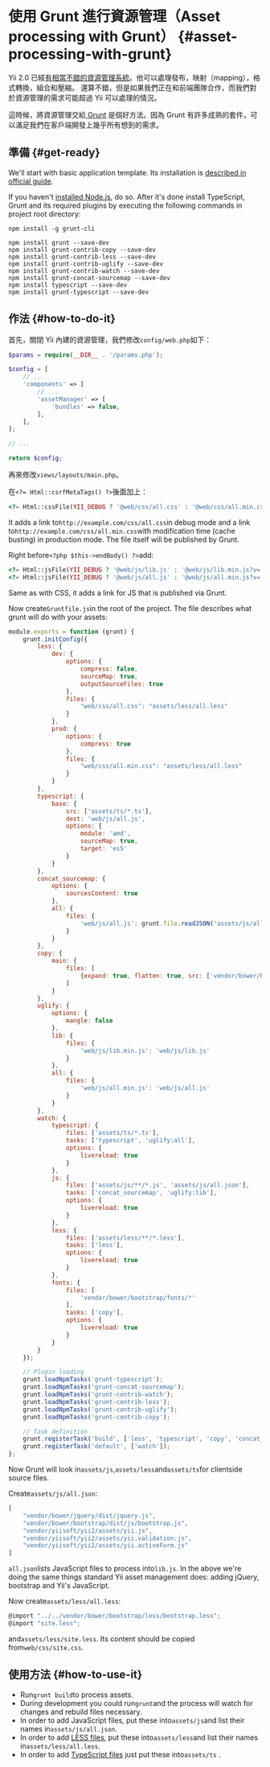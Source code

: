 # 使用 Grunt 進行資源管理（Asset processing with Grunt） {#asset-processing-with-grunt}

Yii 2.0 已經[有相當不錯的資源管理系統](http://www.yiiframework.com/doc-2.0/guide-structure-assets.html)。他可以處理發布，映射（mapping），格式轉換，組合和壓縮。 還算不錯，但是如果我們正在和前端團隊合作，而我們對於資源管理的需求可能超過 Yii 可以處理的情況。

這時候，將資源管理交給[ Grunt](http://gruntjs.com/) 是個好方法。因為 Grunt 有許多成熟的套件，可以滿足我們在客戶端開發上幾乎所有想到的需求。

## 準備 {#get-ready}

We'll start with basic application template. Its installation is [described in official guide](http://www.yiiframework.com/doc-2.0/guide-start-installation.html).

If you haven't [installed Node.js](http://nodejs.org/), do so. After it's done install TypeScript, Grunt and its required plugins by executing the following commands in project root directory:

```
npm install -g grunt-cli

npm install grunt --save-dev
npm install grunt-contrib-copy --save-dev
npm install grunt-contrib-less --save-dev
npm install grunt-contrib-uglify --save-dev
npm install grunt-contrib-watch --save-dev
npm install grunt-concat-sourcemap --save-dev
npm install typescript --save-dev
npm install grunt-typescript --save-dev
```

## 作法 {#how-to-do-it}

首先，關閉 Yii 內建的資源管理，我們修改`config/web.php`如下：

```php
$params = require(__DIR__ . '/params.php');

$config = [
    // ...
    'components' => [
        // ...
        'assetManager' => [
            'bundles' => false,
        ],
    ],
];

// ...

return $config;
```

再來修改`views/layouts/main.php`。

在`<?= Html::csrfMetaTags() ?>`後面加上：

```php
<?= Html::cssFile(YII_DEBUG ? '@web/css/all.css' : '@web/css/all.min.css?v=' . filemtime(Yii::getAlias('@webroot/css/all.min.css'))) ?>
```

It adds a link to`http://example.com/css/all.css`in debug mode and a link to`http://example.com/css/all.min.css`with modification time \(cache busting\) in production mode. The file itself will be published by Grunt.

Right before`<?php $this->endBody() ?>`add:

```php
<?= Html::jsFile(YII_DEBUG ? '@web/js/lib.js' : '@web/js/lib.min.js?v=' . filemtime(Yii::getAlias('@webroot/js/lib.min.js'))) ?>
<?= Html::jsFile(YII_DEBUG ? '@web/js/all.js' : '@web/js/all.min.js?v=' . filemtime(Yii::getAlias('@webroot/js/all.min.js'))) ?>
```

Same as with CSS, it adds a link for JS that is published via Grunt.

Now create`Gruntfile.js`in the root of the project. The file describes what grunt will do with your assets:

```js
module.exports = function (grunt) {
    grunt.initConfig({
        less: {
            dev: {
                options: {
                    compress: false,
                    sourceMap: true,
                    outputSourceFiles: true
                },
                files: {
                    "web/css/all.css": "assets/less/all.less"
                }
            },
            prod: {
                options: {
                    compress: true
                },
                files: {
                    "web/css/all.min.css": "assets/less/all.less"
                }
            }
        },
        typescript: {
            base: {
                src: ['assets/ts/*.ts'],
                dest: 'web/js/all.js',
                options: {
                    module: 'amd',
                    sourceMap: true,
                    target: 'es5'
                }
            }
        },
        concat_sourcemap: {
            options: {
                sourcesContent: true
            },
            all: {
                files: {
                    'web/js/all.js': grunt.file.readJSON('assets/js/all.json')
                }
            }
        },
        copy: {
            main: {
                files: [
                    {expand: true, flatten: true, src: ['vendor/bower/bootstrap/fonts/*'], dest: 'web/fonts/', filter: 'isFile'}
                ]
            }
        },
        uglify: {
            options: {
                mangle: false
            },
            lib: {
                files: {
                    'web/js/lib.min.js': 'web/js/lib.js'
                }
            },
            all: {
                files: {
                    'web/js/all.min.js': 'web/js/all.js'
                }
            }
        },
        watch: {
            typescript: {
                files: ['assets/ts/*.ts'],
                tasks: ['typescript', 'uglify:all'],
                options: {
                    livereload: true
                }
            },
            js: {
                files: ['assets/js/**/*.js', 'assets/js/all.json'],
                tasks: ['concat_sourcemap', 'uglify:lib'],
                options: {
                    livereload: true
                }
            },
            less: {
                files: ['assets/less/**/*.less'],
                tasks: ['less'],
                options: {
                    livereload: true
                }
            },
            fonts: {
                files: [
                    'vendor/bower/bootstrap/fonts/*'
                ],
                tasks: ['copy'],
                options: {
                    livereload: true
                }
            }
        }
    });

    // Plugin loading
    grunt.loadNpmTasks('grunt-typescript');
    grunt.loadNpmTasks('grunt-concat-sourcemap');
    grunt.loadNpmTasks('grunt-contrib-watch');
    grunt.loadNpmTasks('grunt-contrib-less');
    grunt.loadNpmTasks('grunt-contrib-uglify');
    grunt.loadNpmTasks('grunt-contrib-copy');

    // Task definition
    grunt.registerTask('build', ['less', 'typescript', 'copy', 'concat_sourcemap', 'uglify']);
    grunt.registerTask('default', ['watch']);
};
```

Now Grunt will look in`assets/js`,`assets/less`and`assets/ts`for clientside source files.

Create`assets/js/all.json`:

```js
[
    "vendor/bower/jquery/dist/jquery.js",
    "vendor/bower/bootstrap/dist/js/bootstrap.js",
    "vendor/yiisoft/yii2/assets/yii.js",
    "vendor/yiisoft/yii2/assets/yii.validation.js",
    "vendor/yiisoft/yii2/assets/yii.activeForm.js"
]
```

`all.json`lists JavaScript files to process into`lib.js`. In the above we're doing the same things standard Yii asset management does: adding jQuery, bootstrap and Yii's JavaScript.

Now create`assets/less/all.less`:

```js
@import "../../vendor/bower/bootstrap/less/bootstrap.less";
@import "site.less";
```

and`assets/less/site.less`. Its content should be copied from`web/css/site.css`.

## 使用方法 {#how-to-use-it}

* Run`grunt build`to process assets.
* During development you could run`grunt`and the process will watch for changes and rebuild files necessary.
* In order to add JavaScript files, put these into`assets/js`and list their names in`assets/js/all.json`.
* In order to add [LESS files](http://lesscss.org/), put these into`assets/less`and list their names in`assets/less/all.less`.
* In order to add [TypeScript files](http://www.typescriptlang.org/) just put these into`assets/ts`
  .




